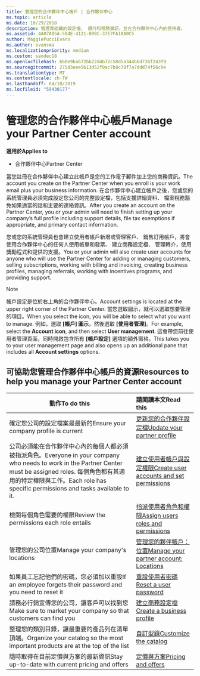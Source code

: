 ```yaml
---
title: 管理您的合作夥伴中心帳戶 | 合作夥伴中心
ms.topic: article
ms.date: 10/29/2018
description: 管理貴組織的設定檔、 銀行和稅務資訊，並在合作夥伴中心內的使用者。
ms.assetid: 4A07A85A-594E-4121-808C-37E7FA18A0C5
author: MaggiePucciEvans
ms.author: evansma
ms.localizationpriority: medium
ms.custom: seodec18
ms.openlocfilehash: 6b0e9ba672bb22d4b72c58d5a344bbd736f243f9
ms.sourcegitcommit: 275d3eee5613d52f0ac7b8c78f7a7ddd74f56c9e
ms.translationtype: MT
ms.contentlocale: zh-TW
ms.lasthandoff: 04/10/2019
ms.locfileid: "59430177"
---
```

# <a name="manage-your-partner-center-account"></a><span data-ttu-id="2c57a-103">管理您的合作夥伴中心帳戶</span><span class="sxs-lookup"><span data-stu-id="2c57a-103">Manage your Partner Center account</span></span>

**<span data-ttu-id="2c57a-104">適用於</span><span class="sxs-lookup"><span data-stu-id="2c57a-104">Applies to</span></span>**

-  <span data-ttu-id="2c57a-105">合作夥伴中心</span><span class="sxs-lookup"><span data-stu-id="2c57a-105">Partner Center</span></span>

<span data-ttu-id="2c57a-106">當您註冊在合作夥伴中心建立此帳戶是您的工作電子郵件加上您的商務資訊。</span><span class="sxs-lookup"><span data-stu-id="2c57a-106">The account you create on the Partner Center when you enroll is your work email plus your business information.</span></span> <span data-ttu-id="2c57a-107">在合作夥伴中心建立帳戶之後，您或您的系統管理員必須完成設定您公司的完整設定檔，包括支援詳細資料、 檔案稅務豁免如果適當的話和主要的連絡資訊。</span><span class="sxs-lookup"><span data-stu-id="2c57a-107">After you create an account on the Partner Center, you or your admin will need to finish setting up your company’s full profile including support details, file tax exemptions if appropriate, and primary contact information.</span></span> 

<span data-ttu-id="2c57a-108">您或您的系統管理員也會建立使用者帳戶新增或管理客戶、 銷售訂用帳戶，將會使用合作夥伴中心的任何人使用帳單和發票、 建立商務設定檔、 管理轉介，使用獎勵程式和提供的支援。</span><span class="sxs-lookup"><span data-stu-id="2c57a-108">You or your admin will also create user accounts for anyone who will use the Partner Center for adding or managing customers, selling subscriptions, working with billing and invoicing, creating business profiles, managing referrals, working with incentives programs, and providing support.</span></span>

>[!NOTE]
><span data-ttu-id="2c57a-109">帳戶設定是位於右上角的合作夥伴中心。</span><span class="sxs-lookup"><span data-stu-id="2c57a-109">Account settings is located at the upper right corner of the Partner Center.</span></span> <span data-ttu-id="2c57a-110">當您選取圖示，就可以選取想要管理的項目。</span><span class="sxs-lookup"><span data-stu-id="2c57a-110">When you select the icon, you will be able to select what you want to manage.</span></span> <span data-ttu-id="2c57a-111">例如，選取 **\[帳戶\] 圖示**，然後選取 **\[使用者管理\]**。</span><span class="sxs-lookup"><span data-stu-id="2c57a-111">For example, select the **Account icon**, and then select **User management**.</span></span> <span data-ttu-id="2c57a-112">這會帶您前往使用者管理頁面，同時開啟包含所有 **\[帳戶設定\]** 選項的額外窗格。</span><span class="sxs-lookup"><span data-stu-id="2c57a-112">This takes you to your user management page and also opens up an additional pane that includes all **Account settings** options.</span></span>


## <a name="resources-to-help-you-manage-your-partner-center-account"></a><span data-ttu-id="2c57a-113">可協助您管理合作夥伴中心帳戶的資源</span><span class="sxs-lookup"><span data-stu-id="2c57a-113">Resources to help you manage your Partner Center account</span></span>

|**<span data-ttu-id="2c57a-114">動作</span><span class="sxs-lookup"><span data-stu-id="2c57a-114">To do this</span></span>**   |**<span data-ttu-id="2c57a-115">請閱讀本文</span><span class="sxs-lookup"><span data-stu-id="2c57a-115">Read this</span></span>**   |
|-----------------------|:-----------------------|
|<span data-ttu-id="2c57a-116">確定您公司的設定檔案是最新的</span><span class="sxs-lookup"><span data-stu-id="2c57a-116">Ensure your company profile is current</span></span>   |[<span data-ttu-id="2c57a-117">更新您的合作夥伴設定檔</span><span class="sxs-lookup"><span data-stu-id="2c57a-117">Update your partner profile</span></span>](update-your-partner-profile.md)|
|<span data-ttu-id="2c57a-118">公司必須能在合作夥伴中心內的每個人都必須被指派角色。</span><span class="sxs-lookup"><span data-stu-id="2c57a-118">Everyone in your company who needs to work in the Partner Center must be assigned roles.</span></span> <span data-ttu-id="2c57a-119">每個角色都有其適用的特定權限與工作。</span><span class="sxs-lookup"><span data-stu-id="2c57a-119">Each role has specific permissions and tasks available to it.</span></span>|[<span data-ttu-id="2c57a-120">建立使用者帳戶與設定權限</span><span class="sxs-lookup"><span data-stu-id="2c57a-120">Create user accounts and set permissions</span></span>](create-user-accounts-and-set-permissions.md)|
|<span data-ttu-id="2c57a-121">檢閱每個角色需要的權限</span><span class="sxs-lookup"><span data-stu-id="2c57a-121">Review the permissions each role entails</span></span>|[<span data-ttu-id="2c57a-122">指派使用者角色和權限</span><span class="sxs-lookup"><span data-stu-id="2c57a-122">Assign users roles and permissions</span></span>](permissions-overview.md)
|<span data-ttu-id="2c57a-123">管理您的公司位置</span><span class="sxs-lookup"><span data-stu-id="2c57a-123">Manage your company's locations</span></span>|[<span data-ttu-id="2c57a-124">管理您的夥伴帳戶：位置</span><span class="sxs-lookup"><span data-stu-id="2c57a-124">Manage your partner account: Locations</span></span>](manage-locations.md)
|<span data-ttu-id="2c57a-125">如果員工忘記他們的密碼，您必須加以重設</span><span class="sxs-lookup"><span data-stu-id="2c57a-125">If an employee forgets their password and you need to reset it</span></span>  |[<span data-ttu-id="2c57a-126">重設使用者密碼</span><span class="sxs-lookup"><span data-stu-id="2c57a-126">Reset a user password</span></span>](reset-a-user-password.md)|
|<span data-ttu-id="2c57a-127">請務必行銷宣傳您的公司，讓客戶可以找到您</span><span class="sxs-lookup"><span data-stu-id="2c57a-127">Make sure to market your company so that customers can find you</span></span>   |[<span data-ttu-id="2c57a-128">建立商務設定檔</span><span class="sxs-lookup"><span data-stu-id="2c57a-128">Create a business profile</span></span>](create-a-marketing-profile.md)|
|<span data-ttu-id="2c57a-129">整理您的類別目錄，讓最重要的產品列在清單頂端。</span><span class="sxs-lookup"><span data-stu-id="2c57a-129">Organize your catalog so the most important products are at the top of the list</span></span>   |[<span data-ttu-id="2c57a-130">自訂型錄</span><span class="sxs-lookup"><span data-stu-id="2c57a-130">Customize the catalog</span></span>](customize-the-catalog.md)|
|<span data-ttu-id="2c57a-131">隨時取得在目前定價與方案的最新資訊</span><span class="sxs-lookup"><span data-stu-id="2c57a-131">Stay up-to-date with current pricing and offers</span></span>   |[<span data-ttu-id="2c57a-132">定價與方案</span><span class="sxs-lookup"><span data-stu-id="2c57a-132">Pricing and offers</span></span>](pricing-and-offers.md)|













 

 



